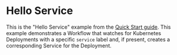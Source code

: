 # Hello Service

This is the "Hello Service" example from the [Quick Start guide](https://koreo.dev/docs/getting-started/quick-start#hello-service).
This example demonstrates a Workflow that watches for Kubernetes Deployments
with a specific `service` label and, if present, creates a corresponding
Service for the Deployment.
